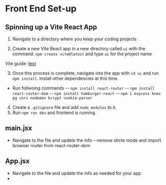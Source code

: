 # Front End Set-up

## Spinning up a Vite React App

1. Navigate to a directory where you keep your coding projects

2. Create a new Vite React app in a new directory called `ui` with the command: `npm create vite@latest` and type `ui` for the project name

Vite guide: [text](https://vite.dev/guide/)

3. Once this process is complete, navigate into the app with `cd ui` and run `npm install`. Install other dependencies at this time.

- Run follwoing commands
  -- `npm install react-router`
  -- `npm install react-router-dom`
  -- `npm install hamburger-react`
  -- `npm i express knex pg cors nodemon bcrypt cookie-parser`

4. Create a `.gitignore` file and add `node_modules` to it.
5. Run `npm run dev` and frontend is running.

## main.jsx

- Navigate to the file and update the info
  --remove sticte mode and import browser router from react-router-dom

## App.jsx

- Navigate to the file and update the info as needed for your app
-
